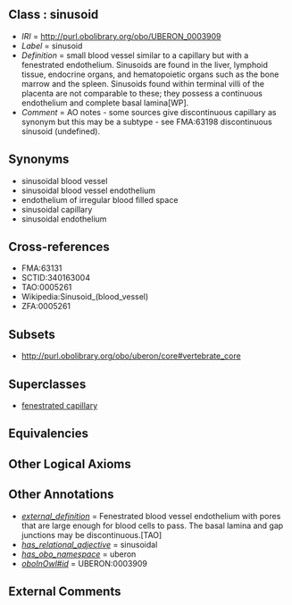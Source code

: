 
## Class : sinusoid

 * *IRI* = http://purl.obolibrary.org/obo/UBERON_0003909
 * *Label* = sinusoid
 * *Definition* = small blood vessel similar to a capillary but with a fenestrated endothelium. Sinusoids are found in the liver, lymphoid tissue, endocrine organs, and hematopoietic organs such as the bone marrow and the spleen. Sinusoids found within terminal villi of the placenta are not comparable to these; they possess a continuous endothelium and complete basal lamina[WP].
 * *Comment* = AO notes - some sources give discontinuous capillary as synonym but this may be a subtype - see FMA:63198 discontinuous sinusoid (undefined).

## Synonyms

 * sinusoidal blood vessel
 * sinusoidal blood vessel endothelium
 * endothelium of irregular blood filled space
 * sinusoidal capillary
 * sinusoidal endothelium

## Cross-references

 * FMA:63131
 * SCTID:340163004
 * TAO:0005261
 * Wikipedia:Sinusoid_(blood_vessel)
 * ZFA:0005261

## Subsets

 * http://purl.obolibrary.org/obo/uberon/core#vertebrate_core

## Superclasses

 * [fenestrated capillary](../../UBERON/60/UBERON_2005260.md)

## Equivalencies


## Other Logical Axioms


## Other Annotations

 * *[external_definition](../../UBPROP/01/UBPROP_0000001.md)* = Fenestrated blood vessel endothelium with pores that are large enough for blood cells to pass.  The basal lamina and gap junctions may be discontinuous.[TAO]
 * *[has_relational_adjective](../../UBPROP/07/UBPROP_0000007.md)* = sinusoidal
 * *[has_obo_namespace](../../ce/oboInOwl#hasOBONamespace.md)* = uberon
 * *[oboInOwl#id](../../id/oboInOwl#id.md)* = UBERON:0003909

## External Comments

